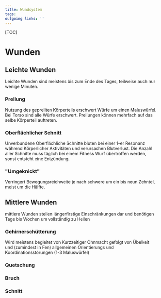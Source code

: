 ```yaml
---
title: Wundsystem  
tags:   
outgoing links: ''  
---
```

[TOC]

# Wunden

## Leichte Wunden

Leichte Wunden sind meistens bis zum Ende des Tages, teilweise auch nur wenige Minuten. 

### Prellung

Nutzung des geprellten Körperteils erschwert Würfe um einen Maluswürfel. Bei Torso sind alle Würfe erschwert. Prellungen können mehrfach auf das selbe Körperteil auftreten.

### Oberflächlicher Schnitt

Unverbundene Oberflächliche Schnitte bluten bei einer 1-er Resonanz während Körperlicher Aktivitäten und verursachen Blutverlust.
Die Anzahl aller Schnitte muss täglich bei einem Fitness Wurf übertroffen werden, sonst entsteht eine Entzündung.

### "Umgeknickt"
Verringert Bewegungsreichweite je nach schwere um ein bis neun Zehntel, meist um die Hälfte.



## Mittlere Wunden

mittlere Wunden stellen längerfirstige Einschränkungen dar und benötigen Tage bis Wochen um vollständig zu Heilen

### Gehirnerschütterung

Wird meistens begleitet von Kurzzeitiger Ohnmacht gefolgt von Übelkeit und (zumindest in Fen) allgemeinen Orientierungs und Koordinationsstörungen (1-3 Maluswürfel)

### Quetschung

### Bruch

### Schnitt
